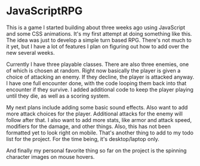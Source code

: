 # JavaScriptRPG

This is a game I started building about three weeks ago using JavaScript and some CSS animations.  It's my first attempt at doing something like this.  The idea was just to develop a simple turn based RPG.  There's not much to it yet, but I have a lot of features I plan on figuring out how to add over the new several weeks.

Currently I have three playable classes.  There are also three enemies, one of which is chosen at random. Right now basically the player is given a choice of attacking an enemy.  If they decline, the player is attacked anyway.  I have one full encounter done, with the code looping them back into that encounter if they survive.  I added additional code to keep the player playing until they die, as well as a scoring system.

My next plans include adding some basic sound effects.  Also want to add more attack choices for the player.  Additional attacks for the enemy will follow after that.  I also want to add more stats, like armor and attack speed, modifiers for the damage, and other things. Also, this has not been formatted yet to look right on mobile.  That's another thing to add to my todo list for the project.  For the time being, it's desktop/laptop only. 

And finally my personal favorite thing so far on the project is the spinning character images on mouse hovers.

